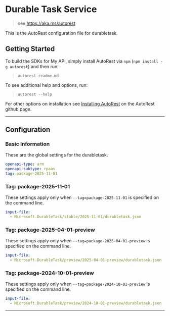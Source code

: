 # Durable Task Service

> see https://aka.ms/autorest

This is the AutoRest configuration file for durabletask.

## Getting Started

To build the SDKs for My API, simply install AutoRest via `npm` (`npm install -g autorest`) and then run:

> `autorest readme.md`

To see additional help and options, run:

> `autorest --help`

For other options on installation see [Installing AutoRest](https://aka.ms/autorest/install) on the AutoRest github page.

---

## Configuration

### Basic Information

These are the global settings for the durabletask.

```yaml
openapi-type: arm
openapi-subtype: rpaas
tag: package-2025-11-01
```

### Tag: package-2025-11-01

These settings apply only when `--tag=package-2025-11-01` is specified on the command line.

```yaml $(tag) == 'package-2025-11-01'
input-file:
  - Microsoft.DurableTask/stable/2025-11-01/durabletask.json
```


### Tag: package-2025-04-01-preview

These settings apply only when `--tag=package-2025-04-01-preview` is specified on the command line.

```yaml $(tag) == 'package-2025-04-01-preview'
input-file:
  - Microsoft.DurableTask/preview/2025-04-01-preview/durabletask.json
```

### Tag: package-2024-10-01-preview

These settings apply only when `--tag=package-2024-10-01-preview` is specified on the command line.

```yaml $(tag) == 'package-2024-10-01-preview'
input-file:
  - Microsoft.DurableTask/preview/2024-10-01-preview/durabletask.json
```

---
